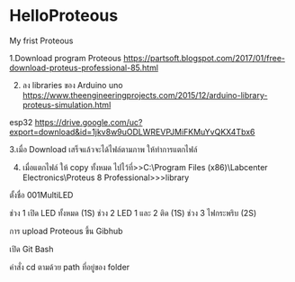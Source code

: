 # HelloProteous
My frist Proteous

1.Download program Proteous
      https://partsoft.blogspot.com/2017/01/free-download-proteus-professional-85.html
      
2. ลง libraries ของ Arduino uno
https://www.theengineeringprojects.com/2015/12/arduino-library-proteus-simulation.html

esp32
https://drive.google.com/uc?export=download&id=1jkv8w9uODLWREVPJMiFKMuYvQKX4Tbx6

3.เมื่อ Download เสร็จแล้วจะได้ไฟล์ตามภาพ ให้ทำการแตกไฟล์

4. เมื่อแตกไฟล์ ให้ copy ทั้งหมด ไปไว้ที่>>C:\Program Files (x86)\Labcenter Electronics\Proteus 8 Professional>>>library

ตั้งชื่อ 001MultiLED

ช่วง 1 เปิด LED ทั้งหมด (1S)
ช่วง 2 LED 1 และ 2 ติด (1S)
ช่วง 3 ไฟกระพริบ (2S)


การ upload Proteous ขึ้น Gibhub

เปิด Git Bash

คำสั่ง cd ตามด้วย path ที่อยู่ของ folder

